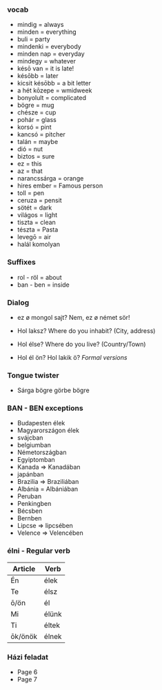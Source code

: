 ### vocab

-  mindig = always
-  minden = everything
-  buli = party
-  mindenki = everybody
-  minden nap = everyday
-  mindegy = whatever
-  késō van = it is late!
-  késōbb = later
-  kicsit késōbb = a bit letter
-  a hét kōzepe = wmidweek
-  bonyolult = complicated
-  bögre = mug
-  chésze = cup
-  pohár = glass
-  korsó = pint
-  kancsó = pitcher
-  talán = maybe
-  dió = nut
-  biztos = sure
-  ez = this
-  az = that
-  narancssárga = orange
-  hires ember = Famous person
-  toll = pen
-  ceruza = pensit
-  sötét  = dark
-  világos = light
-  tiszta = clean
-  tészta = Pasta
-  levegō = air
-  halál komolyan

### Suffixes

- rol - röl = about 
- ban - ben = inside


### Dialog
* ez ø mongol sajt? 
  Nem, ez ø német sör!

* Hol laksz?
  Where do you inhabit? (City, address)
* Hol élse?
  Where do you live? (Country/Town)
* Hol él ön?
  Hol lakik ö? *Formal versions*

### Tongue twister
- Sárga bögre
  görbe bögre

### BAN - BEN  exceptions

* Budapesten élek
* Magyarországon élek
* svájcban
* belgiumban
* Németországban
* Egyiptomban
* Kanada => Kanadában
* japánban 
* Brazilia => Braziliában
* Albánia = Albániában
* Peruban
* Penkingben
* Bécsben
* Bernben
* Lipcse => lipcsében
* Velence => Velencében

### élni - Regular verb

| Article | Verb | 
| ------- | -----|
| Én      | élek | 
| Te      | élsz |  
| ō/ön    | él   |
| Mi      | élünk|
| Ti      | éltek|
| ōk/önök | élnek|

### Házi feladat

* Page 6 
* Page 7 
